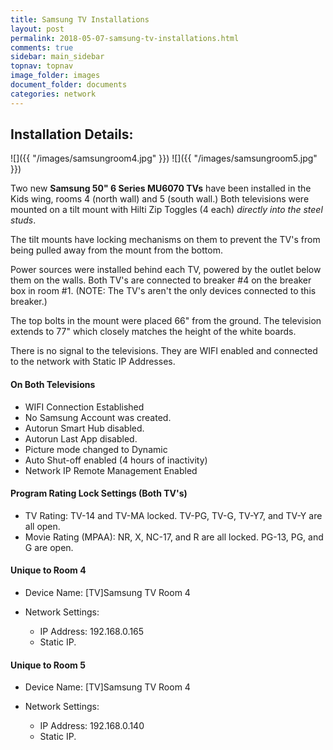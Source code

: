```yaml
---
title: Samsung TV Installations
layout: post
permalink: 2018-05-07-samsung-tv-installations.html
comments: true
sidebar: main_sidebar
topnav: topnav
image_folder: images
document_folder: documents
categories: network
---
```


## Installation Details:
![]({{ "/images/samsungroom4.jpg" }}) ![]({{ "/images/samsungroom5.jpg" }})

Two new **Samsung 50" 6 Series MU6070 TVs** have been installed in the Kids wing, rooms 4 (north wall) and 5 (south wall.)  Both televisions were mounted on a tilt mount with Hilti Zip Toggles (4 each) *directly into the steel studs*.  

The tilt mounts have locking mechanisms on them to prevent the TV's from being pulled away from the mount from the bottom.  

Power sources were installed behind each TV, powered by the outlet below them on the walls.  Both TV's are connected to breaker #4 on the breaker box in room #1.  (NOTE: The TV's aren't the only devices connected to this breaker.)

The top bolts in the mount were placed 66" from the ground.  The television extends to 77" which closely matches the height of the white boards.

There is no signal to the televisions.  They are WIFI enabled and connected to the network with Static IP Addresses.

#### On Both Televisions

- WIFI Connection Established
- No Samsung Account was created.
- Autorun Smart Hub disabled.
- Autorun Last App disabled.
- Picture mode changed to Dynamic
- Auto Shut-off enabled (4 hours of inactivity)
- Network IP Remote Management Enabled

#### Program Rating Lock Settings (Both TV's)

- TV Rating: TV-14 and TV-MA locked.  TV-PG, TV-G, TV-Y7, and TV-Y are all open.
- Movie Rating (MPAA): NR, X, NC-17, and R are all locked.  PG-13, PG, and G are open.


#### Unique to Room 4
- Device Name: [TV]Samsung TV Room 4

- Network Settings:
    - IP Address: 192.168.0.165
    - Static IP.

#### Unique to Room 5
- Device Name: [TV]Samsung TV Room 4

- Network Settings:
    - IP Address: 192.168.0.140
    - Static IP.
